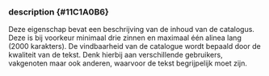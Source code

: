 ### description {#11C1A0B6}
Deze eigenschap bevat een beschrijving van de inhoud van de catalogus. Deze is bij voorkeur minimaal drie zinnen en maximaal één alinea lang (2000 karakters). De vindbaarheid van de catalogue wordt bepaald door de kwaliteit van de tekst. Denk hierbij aan verschillende gebruikers, vakgenoten maar ook anderen, waarvoor de tekst begrijpelijk moet zijn.
